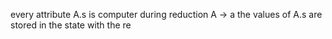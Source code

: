 every attribute A.s is computer during reduction A -> a
the values of A.s are stored in the state with the re